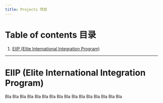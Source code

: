 ```yaml
---
title: Projects 项目
---
```


# Table of contents 目录

1. [EIIP (Elite International Integration Program)](#eiip-elite-international-integration-program)

***

# EIIP (Elite International Integration Program)

Bla
Bla
Bla
Bla
Bla
Bla
Bla
Bla
Bla
Bla
Bla
Bla
Bla
Bla
Bla
Bla